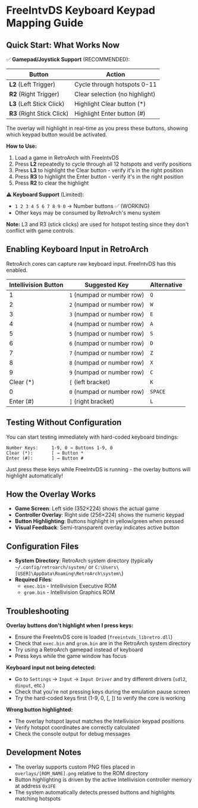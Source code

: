 # FreeIntvDS Keyboard Keypad Mapping Guide

## Quick Start: What Works Now

✅ **Gamepad/Joystick Support** (RECOMMENDED):

| Button | Action |
|--------|--------|
| **L2** (Left Trigger) | Cycle through hotspots 0-11 |
| **R2** (Right Trigger) | Clear selection (no highlight) |
| **L3** (Left Stick Click) | Highlight Clear button (*) |
| **R3** (Right Stick Click) | Highlight Enter button (#) |

The overlay will highlight in real-time as you press these buttons, showing which keypad button would be activated.

**How to Use:**
1. Load a game in RetroArch with FreeIntvDS
2. Press **L2** repeatedly to cycle through all 12 hotspots and verify positions
3. Press **L3** to highlight the Clear button - verify it's in the right position
4. Press **R3** to highlight the Enter button - verify it's in the right position
5. Press **R2** to clear the highlight

⚠️ **Keyboard Support** (Limited):
- `1 2 3 4 5 6 7 8 9 0` → Number buttons ✅ (WORKING)
- Other keys may be consumed by RetroArch's menu system

**Note:** L3 and R3 (stick clicks) are used for hotspot testing since they don't conflict with game controls.

## Enabling Keyboard Input in RetroArch

RetroArch cores can capture raw keyboard input. FreeIntvDS has this enabled.

| Intellivision Button | Suggested Key | Alternative |
|----------------------|--------------|-------------|
| 1 | `1` (numpad or number row) | `Q` |
| 2 | `2` (numpad or number row) | `W` |
| 3 | `3` (numpad or number row) | `E` |
| 4 | `4` (numpad or number row) | `A` |
| 5 | `5` (numpad or number row) | `S` |
| 6 | `6` (numpad or number row) | `D` |
| 7 | `7` (numpad or number row) | `Z` |
| 8 | `8` (numpad or number row) | `X` |
| 9 | `9` (numpad or number row) | `C` |
| Clear (*) | `[` (left bracket) | `K` |
| 0 | `0` (numpad or number row) | `SPACE` |
| Enter (#) | `]` (right bracket) | `L` |

## Testing Without Configuration

You can start testing immediately with hard-coded keyboard bindings:

```
Number Keys:     1-9, 0 → Buttons 1-9, 0
Clear (*):       [ → Button *
Enter (#):       ] → Button #
```

Just press these keys while FreeIntvDS is running - the overlay buttons will highlight automatically!

## How the Overlay Works

- **Game Screen**: Left side (352×224) shows the actual game
- **Controller Overlay**: Right side (256×224) shows the numeric keypad
- **Button Highlighting**: Buttons highlight in yellow/green when pressed
- **Visual Feedback**: Semi-transparent overlay indicates active button

## Configuration Files

- **System Directory**: RetroArch system directory (typically `~/.config/retroarch/system/` or `C:\Users\[USER]\AppData\Roaming\RetroArch\system\`)
- **Required Files**:
  - `exec.bin` - Intellivision Executive ROM
  - `grom.bin` - Intellivision Graphics ROM

## Troubleshooting

**Overlay buttons don't highlight when I press keys:**
- Ensure the FreeIntvDS core is loaded (`freeintvds_libretro.dll`)
- Check that `exec.bin` and `grom.bin` are in the RetroArch system directory
- Try using a RetroArch gamepad instead of keyboard
- Press keys while the game window has focus

**Keyboard input not being detected:**
- Go to `Settings` → `Input` → `Input Driver` and try different drivers (`sdl2`, `dinput`, etc.)
- Check that you're not pressing keys during the emulation pause screen
- Try the hard-coded keys first (1-9, 0, [, ]) to verify the core is working

**Wrong button highlighted:**
- The overlay hotspot layout matches the Intellivision keypad positions
- Verify hotspot coordinates are correctly calculated
- Check the console output for debug messages

## Development Notes

- The overlay supports custom PNG files placed in `overlays/[ROM_NAME].png` relative to the ROM directory
- Button highlighting is driven by the active Intellivision controller memory at address `0x1FE`
- The system automatically detects pressed buttons and highlights matching hotspots

